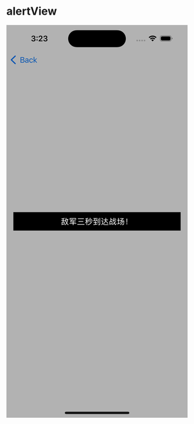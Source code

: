 # alertView

![样例](https://github.com/platojobs/alertView/blob/main/Simulator%20Screenshot%20-%20iPhone%2014%20Pro%20-%202023-05-26%20at%2015.23.43.png)
